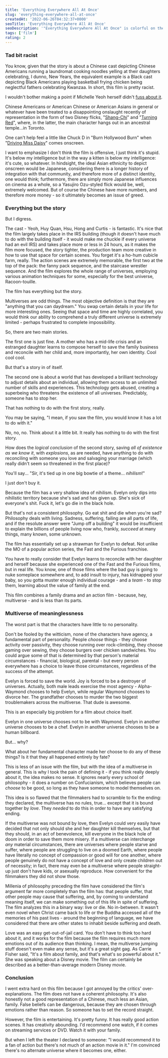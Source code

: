 ```yaml
---
title: 'Everything Everywhere All At Once'
slug: 'everything-everywhere-all-at-once'
createdAt: '2022-06-26T04:32:37+0000'
seoTitle: 'Everything Everywhere All At Once'
seoDescription: '"Everything Everywhere All At Once" is colorful on the outside, but hollow in meaning in the inside.'
tags: ['film']
rating: 2
---
```


### Tad bit racist

You know, given that the story is about a Chinese cast depicting Chinese Americans running a laundromat cooking noodles yelling at their daughters celebrating, I dunno, New Years, the equivalent example is a Black cast depicting Black Americans playing basketball frying chicken being neglectful fathers celebrating Kwanzaa. In short, this film is pretty racist.

I wouldn't bother making a point if Michelle Yeoh herself didn't <a href="https://www.msn.com/en-us/movies/news/michelle-yeoh-shares-an-important-message-about-representation-in-hollywood/ar-AAXCWLy?ocid=BingNewsSearch" target="_blank" rel="noopener noreferrer">fuss about it</a>.

Chinese Americans or American Chinese or American Asians in general or whatever have been treated to a disappointing onslaught recently of representation in the form of two Disney flicks, "<a href="https://en.wikipedia.org/wiki/Shang-Chi_and_the_Legend_of_the_Ten_Rings" target="_blank" rel="noopener noreferrer">Shang-Chi</a>" and "<a href="https://en.wikipedia.org/wiki/Turning_Red" target="_blank" rel="noopener noreferrer">Turning Red</a>", where, in the latter, the main character hangs out in an ancestral temple...in Toronto.

One can't help feel a little like Chuck D in "Burn Hollywood Burn" when "<a href="https://en.wikipedia.org/wiki/Driving_Miss_Daisy" target="_blank" rel="noopener noreferrer">Driving Miss Daisy</a>" comes onscreen.

I want to emphasize I don't think the film is offensive, I just think it's stupid. It's below my intelligence but in the way a kitten is below my intelligence: it's cute, so whatever. In hindsight, the ideal Asian ethnicity to depict onscreen would be Japanese, considering there is a longer history of integration with that community, and therefore more of a distinct identity, one would think; furthermore, there are simply more Japanese influences on cinema as a whole, so a Yasujiro Ozu-styled flick would be, well, extremely welcomed. But of course the Chinese have more numbers, and therefore more money - so it ultimately becomes an issue of greed.

### Everything but the story

But I digress.

The cast - Yeoh, Huy Quan, Hsu, Hong and Curtis - is fantastic. It's nice that the film largely takes place in the IRS building (though it doesn't have much to do with the building itself - it would make me chuckle if every universe had an evil IRS) and takes place more or less in 24 hours, as it makes the film more focused, the story tighter, the production team more creative in how to use that space for certain scenes. You forget it's a ho-hum cubicle farm, really. The action scenes are extremely memorable, the first two at the top of the pack: the fanny pack sequence, and the staircase wrestler sequence. And the film explores the whole range of universes, employing various animation techniques for some, especially for the best universe, Racoon-touille.

The film has everything but the story.

Multiverses are odd things. The most objective definition is that they are "anything that you can daydream." You swap certain details in your life for more interesting ones. Seeing that space and time are highly correlated, you would think our ability to comprehend a truly different universe is extremely limited - perhaps frustrated to complete impossibility.

So, there are two main stories.

The first one is just fine. A mother who has a mid-life crisis and an estranged daughter learns to compose herself to save the family business and reconcile with her child and, more importantly, her own identity. Cool cool cool.

But that's a story in of itself.

The second one is about a world that has developed a brilliant technology to adjust details about an individual, allowing them access to an unlimited number of skills and experiences. This technology gets abused, creating a superbeing who threatens the existence of all universes. Predictably, someone has to stop her.

That has nothing to do with the first story, really.

You may be saying, "I mean, if you saw the film, you would know it has a lot to do with it."

No, no, no. Think about it a little bit. It really has nothing to do with the first story.

How does the _logical conclusion_ of the second story, saving _all of existence as we know it_, with _explosions_, as are needed, have anything to do with reconciling with someone you love and salvaging your marriage (which really didn't seem so threatened in the first place)?

You'll say... "Sir, it's tied up in one big bowtie of a theme... _nihilism_!"

I just don't buy it.

Because the film has a very shallow idea of nihilism. Evelyn only dips into nihilistic territory because she's sad and has given up. She's sick of everyone's shit. Fuck it, let's go die in the black hole.

But that's not a consistent philosophy. Go eat shit and die when you're sad? Philosophy deals with living. Sadness, suffering, failing are all parts of life, and if the resolute answer were "Jump off a building" it would be insufficient to explain the billions of people living now who, frankly, _succeed_ at many things, many known, some unknown.

The film has essentially set up a strawman for Evelyn to defeat. Not unlike the MO of a popular action series, the Fast and the Furious franchise.

You have to really consider that Evelyn learns to reconcile with her daughter and herself because she experienced one of the Fast and the Furious films, but in real life. You know, one of those films where the bad guy is going to nuke someplace somewhere and, to add insult to injury, has kidnapped your baby, so you gotta muster enough individual courage - and a _team_ - to stop them, learning about the value of family at the end.

This film combines a family drama and an action film - because, hey, multiverse - and is less than its parts.

### Multiverse of meaninglessness

The worst part is that the characters have little to no personality.

Don't be fooled by the witticism, none of the characters have agency, a fundamental part of personality. People _choose_ things - they choose activity over passivity, they choose running over rock-climbing, they choose gaming over sewing, they choose burgers over chicken sandwiches. You could argue some of that is determined by that person's material circumstances - financial, biological, parental - but every person everywhere has a choice to leave those circumstances, regardless of the success of the attempt.

Evelyn is forced to save the world. Joy is forced to be a destroyer of universes. Actually, both male leads exercise the most agency - Alpha-Waymond chooses to help Evelyn, while regular Waymond chooses to divorce her. The grandfather chooses to murder the two biggest troublemakers across the multiverse. That dude is awesome.

This is an especially big problem for a film about choice itself.

Evelyn in one universe chooses not to be with Waymond. Evelyn in another universe chooses to be a chef. Evelyn in another universe chooses to be a human billboard.

But... why?

What about her fundamental character made her choose to do any of these things? Is it that they all happened entirely by fate?

This is less of an issue with the film, but with the idea of a multiverse in general. This is why I took the pain of defining it - if you think really deeply about it, the idea makes no sense. It ignores nearly every school of philosophy - it does a number on Confucianism, which believes people can _choose_ to be good, so long as they have someone to model themselves on.

This idea is so flawed that the filmmakers had to scramble to fix the ending: they declared, the multiverse has no rules, true... except that it is bound together by _love_. They _needed_ to do this in order to have any satisfying ending.

If the multiverse was not bound by love, then Evelyn could very easily have decided that not only should she and her daughter kill themselves, but that they should, in an act of benevolence, kill everyone in the black hole of doom in order to save them more misery. If a multiverse can interchange _any_ material circumstances, there are universes where people starve and suffer, where people are struggling to live on a doomed Earth, where people have literally no concept of compassion or good will for one another, where people genuinely do not have a concept of love and only create children out of necessity; in fact, there may even be a multiverse where people straight-up just don't have kids, or asexually reproduce. How convenient for the filmmakers they did not show those.

Millenia of philosophy preceding the film have considered the film's argument far more completely than the film has: that people suffer, that other people may cause that suffering, and, by coming to understand meaning itself, we can make something out of this life in spite of suffering. The film analyzes this in a binary way: live or die. No in-between. It wasn't even novel when Christ came back to life or the Buddha accessed all of the memories of his past lives - around the beginning of language, we have considered that there are other states to inhabit beside suffering and death.

Love was an easy get-out-of-jail card. You don't have to think too hard about it, and it works for the film because the film requires much more emotions out of its audience than thinking. I mean, the multiverse jumping stuff doesn't even make any sense, but it's a great sight gag. As Carrie Fisher said, "It's a film about family, and that's what's so powerful about it." She was speaking about a Disney movie. The film can certainly be described as a better-than-average modern Disney movie.

### Conclusion

I went extra hard on this film because I got annoyed by the critics' over-explanations. The film does not have a coherent philosophy. It's also honestly not a good representation of a Chinese, much less an Asian, family. False beliefs can be dangerous, because they are chosen through emotions rather than reason. So someone has to set the record straight.

However, the film is entertaining. It's pretty funny. It has really good action scenes. It has creativity abounding. I'd recommend one watch, if it comes on streaming services or DVD. Watch it with your family.

But when I left the theater I declared to someone: "I would recommend it to a fan of action but there's not much of an action movie in it." I'm convinced there's no alternate universe where it becomes one, either.
